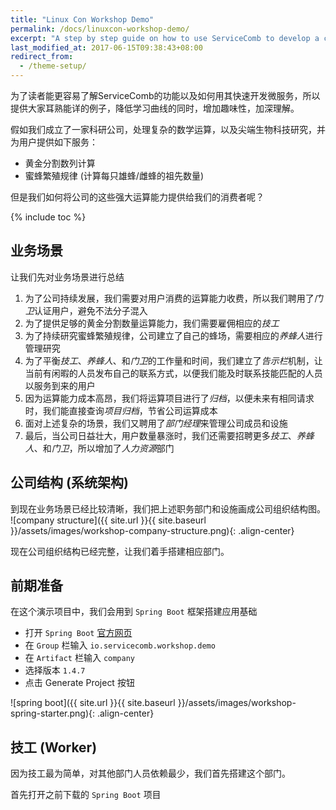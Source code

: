 ```yaml
---
title: "Linux Con Workshop Demo"
permalink: /docs/linuxcon-workshop-demo/
excerpt: "A step by step guide on how to use ServiceComb to develop a complete project"
last_modified_at: 2017-06-15T09:38:43+08:00
redirect_from:
  - /theme-setup/
---
```


为了读者能更容易了解ServiceComb的功能以及如何用其快速开发微服务，所以提供大家耳熟能详的例子，降低学习曲线的同时，增加趣味性，加深理解。

假如我们成立了一家科研公司，处理复杂的数学运算，以及尖端生物科技研究，并为用户提供如下服务：
* 黄金分割数列计算
* 蜜蜂繁殖规律 (计算每只雄蜂/雌蜂的祖先数量)

但是我们如何将公司的这些强大运算能力提供给我们的消费者呢？

{% include toc %}

## 业务场景
让我们先对业务场景进行总结
1. 为了公司持续发展，我们需要对用户消费的运算能力收费，所以我们聘用了*门卫*认证用户，避免不法分子混入
1. 为了提供足够的黄金分割数量运算能力，我们需要雇佣相应的*技工*
1. 为了持续研究蜜蜂繁殖规律，公司建立了自己的蜂场，需要相应的*养蜂人*进行管理研究
1. 为了平衡*技工*、*养蜂人*、和*门卫*的工作量和时间，我们建立了*告示栏*机制，让当前有闲暇的人员发布自己的联系方式，以便我们能及时联系技能匹配的人员以服务到来的用户
1. 因为运算能力成本高昂，我们将运算项目进行了*归档*，以便未来有相同请求时，我们能直接查询*项目归档*，节省公司运算成本
1. 面对上述复杂的场景，我们又聘用了*部门经理*来管理公司成员和设施
1. 最后，当公司日益壮大，用户数量暴涨时，我们还需要招聘更多*技工*、*养蜂人*、和*门卫*，所以增加了*人力资源*部门

## 公司结构 (系统架构)
到现在业务场景已经比较清晰，我们把上述职务部门和设施画成公司组织结构图。
![company structure]({{ site.url }}{{ site.baseurl }}/assets/images/workshop-company-structure.png){: .align-center}

现在公司组织结构已经完整，让我们着手搭建相应部门。

## 前期准备
在这个演示项目中，我们会用到 `Spring Boot` 框架搭建应用基础
* 打开 `Spring Boot` [官方网页](http://start.spring.io/)
* 在 `Group` 栏输入 `io.servicecomb.workshop.demo`
* 在 `Artifact` 栏输入 `company`
* 选择版本 `1.4.7`
* 点击 Generate Project 按钮

![spring boot]({{ site.url }}{{ site.baseurl }}/assets/images/workshop-spring-starter.png){: .align-center}

## 技工 (Worker)
因为技工最为简单，对其他部门人员依赖最少，我们首先搭建这个部门。

首先打开之前下载的 `Spring Boot` 项目
